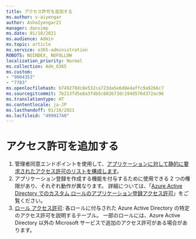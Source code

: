```yaml
---
title: アクセス許可を追加する
ms.author: v-aiyengar
author: AshaIyengar21
manager: dansimp
ms.date: 01/18/2021
ms.audience: Admin
ms.topic: article
ms.service: o365-administration
ROBOTS: NOINDEX, NOFOLLOW
localization_priority: Normal
ms.collection: Adm_O365
ms.custom:
- "9004353"
- "7783"
ms.openlocfilehash: b749278dc8e532ca723da5e6d8e4affc9a9266c7
ms.sourcegitcommit: 7b213fd5e8a3fdb5c602673dc194d576d372ac96
ms.translationtype: HT
ms.contentlocale: ja-JP
ms.lasthandoff: 01/18/2021
ms.locfileid: "49901740"
---
```

# <a name="add-permissions"></a>アクセス許可を追加する

1. 管理者同意エンドポイントを使用して、[アプリケーションに対して静的に要求されたアクセス許可のリストを構成します](https://docs.microsoft.com/azure/active-directory/develop/v2-permissions-and-consent#to-configure-the-list-of-statically-requested-permissions-for-an-application)。
1. アプリケーション登録を作成する機能を付与するために使用できる 2 つの権限があり、それぞれ動作が異なります。 詳細については、「[Azure Active Directory でのカスタム ロールのアプリケーション登録アクセス許可](https://docs.microsoft.com/azure/active-directory/roles/custom-available-permissions)」をご覧ください。
1. [ロール アクセス許可](https://docs.microsoft.com/azure/active-directory/roles/permissions-reference#role-permissions): 各ロールに付与された Azure Active Directory の特定のアクセス許可を説明するテーブル。 一部のロールには、Azure Active Directory 以外の Microsoft サービスで追加のアクセス許可がある場合があります。